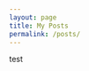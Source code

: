 ```yaml
---
layout: page
title: My Posts
permalink: /posts/
---
```


<span class="page-tagline">test</span>
<div class="post-content-download">
  <p>
    <br />
  </p>
  <div class="posts">
  </div>
</div>
